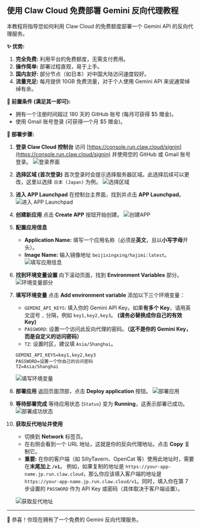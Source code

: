 ## 使用 Claw Cloud 免费部署 Gemini 反向代理教程

本教程将指导您如何利用 Claw Cloud 的免费额度部署一个 Gemini API 的反向代理服务。

**✨ 优势:**

1.  **完全免费:** 利用平台的免费额度，无需支付费用。
2.  **操作简单:** 部署过程直观，易于上手。
3.  **国内友好:** 部分节点（如日本）对中国大陆访问速度较好。
4.  **流量充足:** 每月提供 10GB 免费流量，对于个人使用 Gemini API 来说通常绰绰有余。

**🔑 前置条件 (满足其一即可):**

*   拥有一个注册时间超过 180 天的 GitHub 账号 (每月可获得 $5 赠金)。
*   使用 Gmail 账号登录 (可获得一个月 $5 赠金)。

**🚀 部署步骤:**

1.  **登录 Claw Cloud 控制台**
    访问 [https://console.run.claw.cloud/signin](https://console.run.claw.cloud/signin) 并使用您的 GitHub 或 Gmail 账号登录。
    ![登录界面](https://raw.githubusercontent.com/IDeposit/hajimi/IDeposit-patch-1/wiki/img/claw/1.png)

2.  **选择区域 (首次登录)**
    首次登录时会提示选择服务器区域。此选择后续可以更改，这里以选择 `日本 (Japan)` 为例。
    ![选择区域](https://raw.githubusercontent.com/IDeposit/hajimi/IDeposit-patch-1/wiki/img/claw/2.png)

3.  **进入 APP Launchpad**
    在控制台主界面，找到并点击 **APP Launchpad**。
    ![进入 APP Launchpad](https://raw.githubusercontent.com/IDeposit/hajimi/IDeposit-patch-1/wiki/img/claw/3.png)

4.  **创建新应用**
    点击 **Create APP** 按钮开始创建。
    ![创建APP](https://raw.githubusercontent.com/IDeposit/hajimi/IDeposit-patch-1/wiki/img/claw/4.png)

5.  **配置应用信息**
    *   **Application Name:** 填写一个应用名称（必须是**英文**，且以**小写字母**开头）。
    *   **Image Name:** 输入镜像地址 `beijixingxing/hajimi:latest`。
    ![填写应用信息](https://raw.githubusercontent.com/IDeposit/hajimi/IDeposit-patch-1/wiki/img/claw/5.png)

6.  **找到环境变量设置**
    向下滚动页面，找到 **Environment Variables** 部分。
    ![环境变量部分](https://raw.githubusercontent.com/IDeposit/hajimi/IDeposit-patch-1/wiki/img/claw/6.png)

7.  **填写环境变量**
    点击 **Add environment variable** 添加以下三个环境变量：

    *   `GEMINI_API_KEYS`: 填入你的 Gemini API Key。如果**有多个 Key**，请用英文逗号 `,` 分隔，例如 `key1,key2,key3`。 **(请务必替换成你自己的有效 Key)**
    *   `PASSWORD`: 设置一个访问此反向代理的密码。**（这不是你的 Gemini Key，而是自定义的访问密码）**
    *   `TZ`: 设置时区，建议填 `Asia/Shanghai`。

    ```env
    GEMINI_API_KEYS=key1,key2,key3
    PASSWORD=设置一个你自己的访问密码
    TZ=Asia/Shanghai
    ```
    ![填写环境变量](https://raw.githubusercontent.com/IDeposit/hajimi/IDeposit-patch-1/wiki/img/claw/7.png)

8.  **部署应用**
    返回页面顶部，点击 **Deploy application** 按钮。
    ![部署应用](https://raw.githubusercontent.com/IDeposit/hajimi/IDeposit-patch-1/wiki/img/claw/8.png)

9.  **等待部署完成**
    等待应用状态 (`Status`) 变为 **Running**，这表示部署已成功。
    ![部署成功状态](https://raw.githubusercontent.com/IDeposit/hajimi/IDeposit-patch-1/wiki/img/claw/9.png)

10. **获取反代地址并使用**
    *   切换到 **Network** 标签页。
    *   在右侧会看到一个 URL 地址，这就是你的反向代理地址。点击 **Copy** 复制它。
    *   **重要:** 在你的客户端（如 SillyTavern、OpenCat 等）使用此地址时，需要在**末尾加上 `/v1`**。
        例如，如果复制的地址是 `https://your-app-name.jp.run.claw.cloud`，那么你应该填入客户端的地址是 `https://your-app-name.jp.run.claw.cloud/v1`。同时，填入你在第 7 步设置的 `PASSWORD` 作为 API Key 或密码（具体取决于客户端设置）。

    ![获取反代地址](https://raw.githubusercontent.com/IDeposit/hajimi/IDeposit-patch-1/wiki/img/claw/10.png)

---

🎉 恭喜！你现在拥有了一个免费的 Gemini 反向代理服务。

